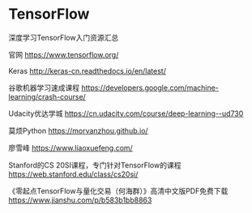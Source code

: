# TensorFlow
深度学习TensorFlow入门资源汇总

官网 https://www.tensorflow.org/

Keras http://keras-cn.readthedocs.io/en/latest/

谷歌机器学习速成课程 https://developers.google.com/machine-learning/crash-course/

Udacity优达学城 https://cn.udacity.com/course/deep-learning--ud730

莫烦Python https://morvanzhou.github.io/

廖雪峰 https://www.liaoxuefeng.com/

Stanford的CS 20SI课程，专门针对TensorFlow的课程
https://web.stanford.edu/class/cs20si/

《零起点TensorFlow与量化交易（何海群）》高清中文版PDF免费下载
https://www.jianshu.com/p/b583b1bb8863

